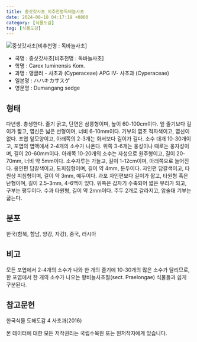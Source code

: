 ```yaml
---
title: 중삿갓사초_비추천명독바늘사초
date: 2024-08-18 04:17:19 +0800
category: [식물도감]
tag: [식물도감]
---
```




![중삿갓사초[비추천명 : 독바늘사초]](/fileUpload/plants/basic/Cyperaceae/Carex/4564/4564_1_th2.jpg)
- 국명 : 중삿갓사초[비추천명 : 독바늘사초]
- 학명 : Carex tuminensis Kom.
- 과명 : 앵글러 - 사초과 (Cyperaceae) APG Ⅳ- 사초과 (Cyperaceae)
- 일본명 : ハハキカサスゲ
- 영문명 : Dumangang sedge


## 형태
다년생. 총생한다. 줄기 굵고, 단면은 삼릉형이며, 높이 60-100cm이다. 잎 줄기보다 길이가 짧고, 엽신은 넓은 선형이며, 너비 6-10mm이다. 기부의 엽초 적자색이고, 엽신이 없다. 포엽 잎모양이고, 아래쪽의 2-3개는 화서보다 길이가 길다. 소수 대개 10-30개이고, 포엽의 엽액에서 2-4개의 소수가 나온다. 위쪽 3-6개는 웅성이나 때로는 웅자성이며, 길이 20-60mm이다. 아래쪽 10-20개의 소수는 자성으로 원주형이고, 길이 20-70mm, 너비 약 5mm이다. 소수자루는 가늘고, 길이 1-12cm이며, 아래쪽으로 늘어진다. 웅인편 담갈색이고, 도피침형이며, 길이 약 4mm, 둔두이다. 자인편 담갈색이고, 타원상 피침형이며, 길이 약 3mm, 예두이다. 과포 자인편보다 길이가 짧고, 타원형 혹은 난형이며, 길이 2.5-3mm, 4-6맥이 있다. 위쪽은 갑자기 수축되어 짧은 부리가 되고, 구부는 평두이다. 수과 타원형, 길이 약 2mm이다. 주두 2개로 갈라지고, 암술대 기부는 굽는다.
## 분포
한국(함북, 함남, 양강, 자강), 중국, 러시아
## 비고
모든 포엽에서 2-4개의 소수가 나와 한 개의 줄기에 10-30개의 많은 소수가 달리므로, 한 포엽에서 한 개의 소수가 나오는 왕비늘사초절(sect. Praelongae) 식물들과 쉽게 구분된다.
## 참고문헌
한국식물 도해도감 4 사초과(2016)






본 데이터에 대한 모든 저작권리는 국립수목원 또는 원저작자에게 있습니다.
